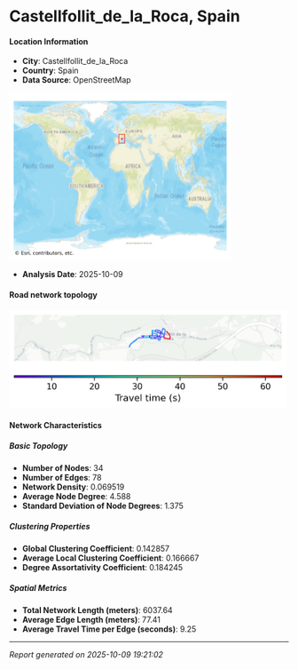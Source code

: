 # Castellfollit_de_la_Roca, Spain

#### Location Information

- **City**: Castellfollit_de_la_Roca
- **Country**: Spain
- **Data Source**: OpenStreetMap
<img src="Castellfollit_de_la_Roca_location.png" alt="Castellfollit_de_la_Roca Location Map" width="400" />

- **Analysis Date**: 2025-10-09

#### Road network topology

<img src="Castellfollit_de_la_Roca_network_map.png" alt="Castellfollit_de_la_Roca Road Network Map" width="500"/>

#### Network Characteristics

##### Basic Topology

- **Number of Nodes**: 34
- **Number of Edges**: 78
- **Network Density**: 0.069519
- **Average Node Degree**: 4.588
- **Standard Deviation of Node Degrees**: 1.375

##### Clustering Properties

- **Global Clustering Coefficient**: 0.142857
- **Average Local Clustering Coefficient**: 0.166667
- **Degree Assortativity Coefficient**: 0.184245

##### Spatial Metrics

- **Total Network Length (meters)**: 6037.64
- **Average Edge Length (meters)**: 77.41
- **Average Travel Time per Edge (seconds)**: 9.25

---
*Report generated on 2025-10-09 19:21:02*
